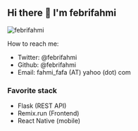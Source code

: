 ## Hi there 👋 I'm febrifahmi
<img src="https://komarev.com/ghpvc/?username=febrifahmi" alt="febrifahmi">

How to reach me:
- Twitter: @febrifahmi
- Github: @febrifahmi
- Email: fahmi_fafa (AT) yahoo (dot) com

### Favorite stack

- Flask (REST API)
- Remix.run (Frontend)
- React Native (mobile)
